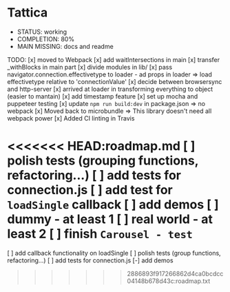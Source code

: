 # Tattica

- STATUS: working
- COMPLETION: 80%
- MAIN MISSING: docs and readme

TODO:
[x] moved to Webpack
[x] add waitIntersections in main
[x] transfer _withBlocks in main part
[x] divide modules in lib/
[x] pass navigator.connection.effectivetype to loader
    - ad props in loader => load effectivetype relative to 'connectionValue'
[x] decide between browsersync and http-server
[x] arrived at loader in transforming everything to object (easier to mantain)
[x] add timestamp feature
[x] set up mocha and puppeteer testing
[x] update `npm run build:dev` in package.json => no webpack
[x] Moved back to microbundle => This library doesn't need all webpack power
[x] Added CI linting in Travis  

<<<<<<< HEAD:roadmap.md
[ ] polish tests (grouping functions, refactoring...)
[ ] add tests for connection.js
[ ] add test for `loadSingle` callback
[ ] add demos
    [ ] dummy - at least 1
    [ ] real world - at least 2
    [ ] finish `Carousel - test`
=======
[ ] add callback functionality on loadSingle
[ ] polish tests (group functions, refactoring...)
[ ] add tests for connection.js
[-] add demos
>>>>>>> 2886893f917266862d4ca0bcdcc04148b678d43c:roadmap.txt
